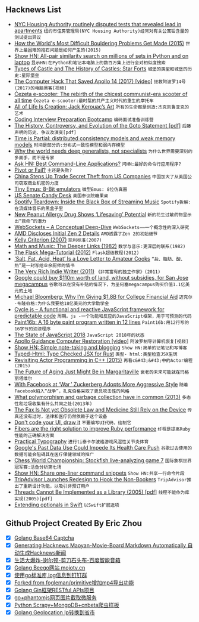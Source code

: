 ## Hacknews List


- [NYC Housing Authority routinely disputed tests that revealed lead in apartments](https://www.nytimes.com/2018/11/18/nyregion/nycha-lead-paint.html)  `纽约市住房管理局(NYC Housing Authority)经常对有关公寓铅含量的测试提出异议`
- [How the World&#39;s Most Difficult Bouldering Problems Get Made (2015)](https://www.outsideonline.com/2017711/path-beta-flash-resistance-route-setters)  `世界上最困难的抱石问题是如何产生的(2015)`
- [Show HN: All-pair similarity search on millions of sets in Python and on laptop](https://github.com/ekzhu/SetSimilaritySearch)  `显示HN:在Python和笔记本电脑上的数百万集上进行全对相似度搜索`
- [Types of Castle and The History of Castles: Star Forts](http://www.castlesandmanorhouses.com/types_10_star.htm)  `城堡的类型和城堡的历史:星际堡垒`
- [The Computer Hack That Saved Apollo 14 (2017) [video]](https://www.youtube.com/watch?v=wSSmNUl9Snw)  `拯救阿波罗14号(2017)的电脑黑客[视频]`
- [Čezeta e-scooter: The rebirth of the chicest communist-era scooter of all time](https://www.theguardian.com/technology/2018/nov/18/cezeta-electric-scooter-rebirth-of-communist-era-bike-chic)  `Čezeta e-scooter:最时髦的共产主义时代的重生的摩托车`
- [All of Life Is Creation: Jack Kerouac’s Art](https://lareviewofbooks.org/article/all-of-life-is-creation-jack-kerouacs-art/)  `所有的生命都是创造:杰克凯鲁亚克的艺术`
- [Coding Interview Preparation Bootcamp](https://medium.com/educative/3-month-coding-interview-bootcamp-904422926ce8)  `编码面试准备训练营`
- [The History, Controversy, and Evolution of the Goto Statement [pdf]](http://web.sonoma.edu/users/l/luvisi/goto/goto.pdf)  `后藤声明的历史、争议及演变[pdf]`
- [Time is Partial: distributed consistency models and weak memory models](http://composition.al/CMPS290S-2018-09/2018/11/17/time-is-partial-or-why-do-distributed-consistency-models-and-weak-memory-models-look-so-similar-anyway.html)  `时间是部分的:分布式一致性模型和弱内存模型`
- [Why the world needs deep generalists, not specialists](https://medium.com/swlh/why-the-world-needs-deep-generalists-not-specialists-b7c32e223c70)  `为什么世界需要深刻的多面手，而不是专家`
- [Ask HN: Best Command-Line Applications?](item?id=18483460)  `问HN:最好的命令行应用程序?`
- [Pivot or Fail?](https://avc.com/2018/11/pivot-or-fail/)  `主还是失败?`
- [China Steps Up Trade Secret Theft from US Companies](http://www.latimes.com/politics/la-na-pol-china-economic-espionage-20181116-story.html?id=1231)  `中国加大了从美国公司窃取商业机密的力度`
- [Tiny Emus: 8-Bit emulators](https://floooh.github.io/tiny8bit/)  `微型Emus: 8位仿真器`
- [US Senate Candy Desk](https://en.wikipedia.org/wiki/Candy_Desk)  `美国参议院糖果桌`
- [Spotify Teardown: Inside the Black Box of Streaming Music](https://mitpress.mit.edu/books/spotify-teardown)  `Spotify拆解:在流媒体音乐的黑盒子里`
- [New Peanut Allergy Drug Shows ‘Lifesaving’ Potential](https://www.nytimes.com/2018/11/18/well/live/new-peanut-allergy-drug-shows-lifesaving-potential.html)  `新的花生过敏药物显示出“救命”的潜力`
- [WebSockets – A Conceptual Deep-Dive](https://www.ably.io/concepts/websockets)  `WebSockets——一个概念性的深入研究`
- [AMD Discloses Initial Zen 2 Details](https://fuse.wikichip.org/news/1815/amd-discloses-initial-zen-2-details/)  `AMD透露了Zen 2的初始细节`
- [Kelly Criterion (2007)](http://r6.ca/blog/20070816T193609Z.html)  `凯利标准(2007)`
- [Math and Music: The Deeper Links (1982)](https://www.nytimes.com/1982/08/29/arts/math-and-music-the-deeper-links.html)  `数学与音乐:更深层的联系(1982)`
- [The Flask Mega-Tutorial (2012)](http://blog.miguelgrinberg.com/post/the-flask-mega-tutorial-part-i-hello-world)  `Flask超级教程(2012)`
- [‘Salt, Fat, Acid, Heat’ Is a Love Letter to Amateur Cooks](https://www.theatlantic.com/entertainment/archive/2018/10/samin-nosrat-salt-fat-acid-heat-netflix/572731/)  `“盐、脂肪、酸、热”是一封写给业余厨师的情书`
- [The Very Rich Indie Writer (2011)](http://www.novelr.com/2011/02/27/rich-indie-writer)  `《非常富有的独立作家》(2011)`
- [Google could buy $110m worth of land, without subsidies, for San Jose megacampus](https://www.cnbc.com/2018/11/16/google-san-jose-campus-documents-no-subsidies.html)  `谷歌可以在没有补贴的情况下，为圣何塞megacampus购买价值1.1亿美元的土地`
- [Michael Bloomberg: Why I’m Giving $1.8B for College Financial Aid](https://www.nytimes.com/2018/11/18/opinion/bloomberg-college-donation-financial-aid.html)  `迈克尔·布隆伯格:为什么我要给18亿美元的大学助学金`
- [Cycle.js – A functional and reactive JavaScript framework for predictable code](https://cycle.js.org/)  `周期。js -一个功能和反应的JavaScript框架，用于可预测的代码`
- [Paint16b: A 16 byte paint program written in 12 lines](http://www.sizecoding.org/wiki/Paint16b)  `Paint16b:用12行写的16字节的油漆程序`
- [The State of JavaScript 2018](https://2018.stateofjs.com)  `JavaScript 2018年的状态`
- [Apollo Guidance Computer Restoration [video]](https://www.youtube.com/watch?v=2KSahAoOLdU)  `阿波罗制导计算机恢复[视频]`
- [Show HN: Simple note-taking and blogging](https://notepin.co?ref=producthunt)  `Show HN:简单的记笔记和写博客`
- [Typed-Html: Type Checked JSX for Rust](https://github.com/bodil/typed-html)  `类型- html:类型检查JSX生锈`
- [Revisiting Actor Programming in C&#43;&#43; (2015)](https://arxiv.org/abs/1505.07368)  `再看c&#43;&#43;中的Actor编程(2015)`
- [The Future of Aging Just Might Be in Margaritaville](https://www.nytimes.com/interactive/2018/11/14/magazine/tech-design-longevity-margaritaville.html)  `衰老的未来可能就在玛格丽塔维尔`
- [With Facebook at ‘War,’ Zuckerberg Adopts More Aggressive Style](https://www.wsj.com/articles/with-facebook-at-war-zuckerberg-adopts-more-aggressive-style-1542577980)  `随着Facebook陷入“战争”，扎克伯格采取了更具攻击性的风格`
- [What polymorphism and garbage collection have in common (2013)](http://okmij.org/ftp/ML/generalization.html)  `多态性和垃圾收集有什么共同之处(2013年)`
- [The Fax Is Not yet Obsolete Law and Medicine Still Rely on the Device](https://www.theatlantic.com/technology/archive/2018/11/why-people-still-use-fax-machines/576070/#)  `传真还没有过时，法律和医疗仍然依赖于这个设备`
- [Don&#39;t code your UI, draw it](https://github.com/karanchahal/DoodleMaster)  `不要编写UI代码，绘制它`
- [Fibers are the right solution to improve Ruby performance](https://www.codeotaku.com/journal/2018-11/fibers-are-the-right-solution/index)  `纤程是提高Ruby性能的正确解决方案`
- [Prac­ti­cal Ty­pog­ra­phy](https://practicaltypography.com/)  `进行­ti泰­­卡尔波格游戏风湿性关节炎­­体育`
- [Google&#39;s Past Data Use Could Impede Its Health Care Push](https://www.wired.com/story/googles-past-data-use-could-impede-healthcare-push/)  `谷歌过去使用的数据可能会阻碍其在医疗保健领域的推广`
- [Chess World Championship: Stockfish live-analyzing game 7](http://analysis.sesse.net/)  `国际象棋世界冠军赛:活鱼分析第七场`
- [Show HN: Share one-liner command snippets](https://snippets.shodan.io)  `Show HN:共享一行命令片段`
- [TripAdvisor Launches Redesign to Hook the Non-Bookers](https://skift.com/2018/11/12/tripadvisor-launches-redesign-to-hook-the-non-bookers/)  `TripAdvisor推出了重新设计功能，以吸引非预订用户`
- [Threads Cannot Be Implemented as a Library (2005) [pdf]](https://cs.nyu.edu/~mwalfish/classes/14fa/ref/boehm05threads.pdf)  `线程不能作为库实现(2005)[pdf]`
- [Extending optionals in Swift](https://www.swiftbysundell.com/posts/extending-optionals-in-swift)  `以Swift扩展选项`

## Github Project Created By Eric Zhou

- [x] [Golang Base64 Captcha](https://github.com/mojocn/base64Captcha)
- [x] [Generating Hacknews Maoyan-Movie-Board Markdown Automatically 自动生成Hacknews新闻](https://github.com/dejavuzhou/md-genie)
- [x] [生活大爆炸-谢尔顿-剪刀石头布-百度智能音箱](https://github.com/mojocn/dueros-bang-game)
- [x] [Golang Beego网站 mojotv.cn](https://github.com/mojocn/www.mojotv.cn)
- [x] [使用go标准库,log信息到钉钉群](https://github.com/mojocn/dooger)
- [x] [Forked from fogleman/primitive增加mp4导出功能](https://github.com/mojocn/primitive)
- [x] [Golang Gin框架RESTful APIs项目](https://github.com/JJJJJJJerk/ezier-golang-web-api-framework)
- [x] [go+phantomjs网页图片截取微服务](https://github.com/mojocn/screen_shot)
- [x] [Python Scrapy+MongoDB+cnbeta爬虫样板](https://github.com/mojocn/scrapy_mongodb_boilerplate_cnbeta)
- [x] [Golang Geolocation Ip转换到省市](https://github.com/mojocn/ip2location)